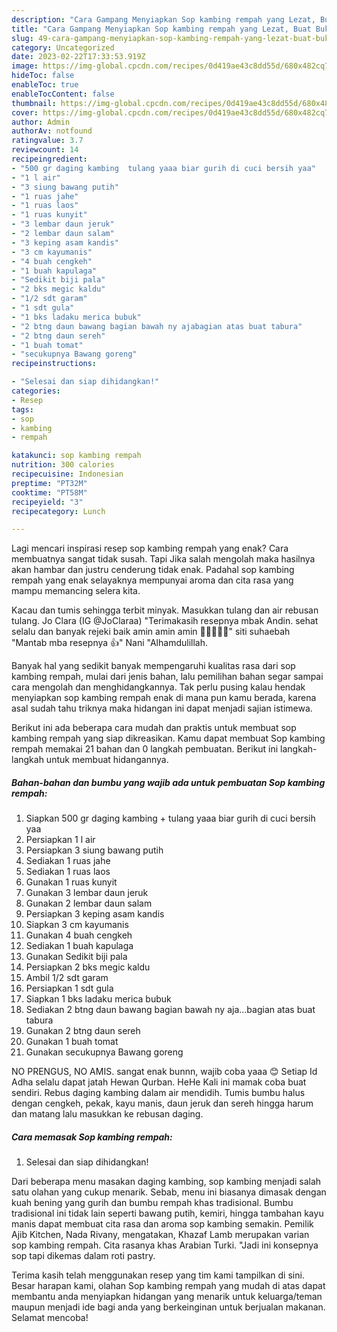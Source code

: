 ```yaml
---
description: "Cara Gampang Menyiapkan Sop kambing rempah yang Lezat, Buat Buka Puasa}"
title: "Cara Gampang Menyiapkan Sop kambing rempah yang Lezat, Buat Buka Puasa}"
slug: 49-cara-gampang-menyiapkan-sop-kambing-rempah-yang-lezat-buat-buka-puasa
category: Uncategorized
date: 2023-02-22T17:33:53.919Z
image: https://img-global.cpcdn.com/recipes/0d419ae43c8dd55d/680x482cq70/sop-kambing-rempah-foto-resep-utama.jpg
hideToc: false
enableToc: true
enableTocContent: false
thumbnail: https://img-global.cpcdn.com/recipes/0d419ae43c8dd55d/680x482cq70/sop-kambing-rempah-foto-resep-utama.jpg
cover: https://img-global.cpcdn.com/recipes/0d419ae43c8dd55d/680x482cq70/sop-kambing-rempah-foto-resep-utama.jpg
author: Admin
authorAv: notfound
ratingvalue: 3.7
reviewcount: 14
recipeingredient:
- "500 gr daging kambing  tulang yaaa biar gurih di cuci bersih yaa"
- "1 l air"
- "3 siung bawang putih"
- "1 ruas jahe"
- "1 ruas laos"
- "1 ruas kunyit"
- "3 lembar daun jeruk"
- "2 lembar daun salam"
- "3 keping asam kandis"
- "3 cm kayumanis"
- "4 buah cengkeh"
- "1 buah kapulaga"
- "Sedikit biji pala"
- "2 bks megic kaldu"
- "1/2 sdt garam"
- "1 sdt gula"
- "1 bks ladaku merica bubuk"
- "2 btng daun bawang bagian bawah ny ajabagian atas buat tabura"
- "2 btng daun sereh"
- "1 buah tomat"
- "secukupnya Bawang goreng"
recipeinstructions:

- "Selesai dan siap dihidangkan!"
categories:
- Resep
tags:
- sop
- kambing
- rempah

katakunci: sop kambing rempah 
nutrition: 300 calories
recipecuisine: Indonesian
preptime: "PT32M"
cooktime: "PT58M"
recipeyield: "3"
recipecategory: Lunch

---
```



Lagi mencari inspirasi resep sop kambing rempah yang enak? Cara membuatnya sangat tidak susah. Tapi Jika salah mengolah maka hasilnya akan hambar dan justru cenderung tidak enak. Padahal sop kambing rempah yang enak selayaknya mempunyai aroma dan cita rasa yang mampu memancing selera kita.


Kacau dan tumis sehingga terbit minyak. Masukkan tulang dan air rebusan tulang. Jo Clara (IG @JoClaraa) &#34;Terimakasih resepnya mbak Andin. sehat selalu dan banyak rejeki baik amin amin amin 🙏🏻🙏🏻😇&#34; siti suhaebah &#34;Mantab mba resepnya 👍&#34; Nani &#34;Alhamdulillah.

Banyak hal yang sedikit banyak mempengaruhi kualitas rasa dari sop kambing rempah, mulai dari jenis bahan, lalu pemilihan bahan segar sampai cara mengolah dan menghidangkannya. Tak perlu pusing kalau hendak menyiapkan sop kambing rempah enak di mana pun kamu berada, karena asal sudah tahu triknya maka hidangan ini dapat menjadi sajian istimewa.


Berikut ini ada beberapa cara mudah dan praktis untuk membuat sop kambing rempah yang siap dikreasikan. Kamu dapat membuat Sop kambing rempah memakai 21 bahan dan 0 langkah pembuatan. Berikut ini langkah-langkah untuk membuat hidangannya.

<!--inarticleads1-->

##### Bahan-bahan dan bumbu yang wajib ada untuk pembuatan Sop kambing rempah:

1. Siapkan 500 gr daging kambing + tulang yaaa biar gurih di cuci bersih yaa
1. Persiapkan 1 l air
1. Persiapkan 3 siung bawang putih
1. Sediakan 1 ruas jahe
1. Sediakan 1 ruas laos
1. Gunakan 1 ruas kunyit
1. Gunakan 3 lembar daun jeruk
1. Gunakan 2 lembar daun salam
1. Persiapkan 3 keping asam kandis
1. Siapkan 3 cm kayumanis
1. Gunakan 4 buah cengkeh
1. Sediakan 1 buah kapulaga
1. Gunakan Sedikit biji pala
1. Persiapkan 2 bks megic kaldu
1. Ambil 1/2 sdt garam
1. Persiapkan 1 sdt gula
1. Siapkan 1 bks ladaku merica bubuk
1. Sediakan 2 btng daun bawang bagian bawah ny aja...bagian atas buat tabura
1. Gunakan 2 btng daun sereh
1. Gunakan 1 buah tomat
1. Gunakan secukupnya Bawang goreng


NO PRENGUS, NO AMIS. sangat enak bunnn, wajib coba yaaa 😊 Setiap Id Adha selalu dapat jatah Hewan Qurban. HeHe Kali ini mamak coba buat sendiri. Rebus daging kambing dalam air mendidih. Tumis bumbu halus dengan cengkeh, pekak, kayu manis, daun jeruk dan sereh hingga harum dan matang lalu masukkan ke rebusan daging. 

<!--inarticleads2-->

##### Cara memasak Sop kambing rempah:


1. Selesai dan siap dihidangkan!

Dari beberapa menu masakan daging kambing, sop kambing menjadi salah satu olahan yang cukup menarik. Sebab, menu ini biasanya dimasak dengan kuah bening yang gurih dan bumbu rempah khas tradisional. Bumbu tradisional ini tidak lain seperti bawang putih, kemiri, hingga tambahan kayu manis dapat membuat cita rasa dan aroma sop kambing semakin. Pemilik Ajib Kitchen, Nada Rivany, mengatakan, Khazaf Lamb merupakan varian sop kambing rempah. Cita rasanya khas Arabian Turki. &#34;Jadi ini konsepnya sop tapi dikemas dalam roti pastry. 

Terima kasih telah menggunakan resep yang tim kami tampilkan di sini. Besar harapan kami, olahan Sop kambing rempah yang mudah di atas dapat membantu anda menyiapkan hidangan yang menarik untuk keluarga/teman maupun menjadi ide bagi anda yang berkeinginan untuk berjualan makanan. Selamat mencoba!
